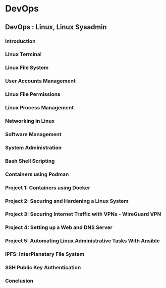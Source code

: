 # DevOps


## DevOps : Linux, Linux Sysadmin


### Introduction


### Linux Terminal


### Linux File System


### User Accounts Management


### Linux File Permissions


### Linux Process Management


### Networking in Linux


### Software Management 


### System Administration


### Bash Shell Scripting


### Containers using Podman


### Project 1: Containers using Docker


### Project 2: Securing and Hardening a Linux System


### Project 3: Securing Internet Traffic with VPNs - WireGuard VPN


### Project 4: Setting up a Web and DNS Server


### Project 5: Automating Linux Administrative Tasks With Ansible


### IPFS: InterPlanetary File System


### SSH Public Key Authentication


### Conclusion
